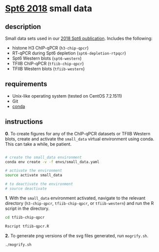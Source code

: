 
# [Spt6 2018](https://doi.org/10.1101/347575) small data

## description

Small data sets used in our [2018 Spt6 publication](https://doi.org/10.1016/j.molcel.2018.09.005). Includes the following:

- histone H3 ChIP-qPCR (`h3-chip-qpcr`)
- RT-qPCR during Spt6 depletion (`spt6-depletion-rtpqcr`)
- Spt6 Western blots (`spt6-western`)
- TFIIB ChIP-qPCR (`tfiib-chip-qpcr`)
- TFIIB Western blots (`tfiib-western`)

## requirements

- Unix-like operating system (tested on CentOS 7.2.1511)
- Git
- [conda](https://conda.io/docs/user-guide/install/index.html)

## instructions
**0**. To create figures for any of the ChIP-qPCR datasets or TFIIB Western blots, create and activate the `small_data` virtual environment using conda. This can take a while, be patient.

```bash

# create the small_data environment
conda env create -v -f envs/small_data.yaml

# activate the environment
source activate small_data

# to deactivate the environment
# source deactivate
```

**1**. With the `small_data` environment activated, navigate to the relevant directory (`h3-chip-qpcr`, `tfiib-chip-qpcr`, or `tfiib-western`) and run the R script in the directory.

```bash
cd tfiib-chip-qpcr

Rscript tfiib-qpcr.R
```

**2.** To generate png versions of the svg files generated, run `mogrify.sh`.

```bash
./mogrify.sh
```


